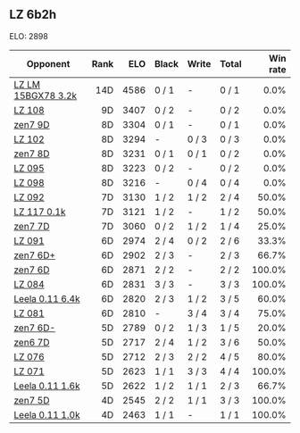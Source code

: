 ## LZ 6b2h ##

ELO: 2898

Opponent | Rank | ELO | Black | Write | Total | Win rate
---------|-----:|----:|-------|-------|-------|-------:
[LZ LM 15BGX78 3.2k](LZ%20LM%2015BGX78%203.2k.md) | 14D | 4586 | 0 / 1 | - | 0 / 1 | 0.0%
[LZ 108](LZ%20108.md) | 9D | 3407 | 0 / 2 | - | 0 / 2 | 0.0%
[zen7 9D](zen7%209D.md) | 8D | 3304 | 0 / 1 | - | 0 / 1 | 0.0%
[LZ 102](LZ%20102.md) | 8D | 3294 | - | 0 / 3 | 0 / 3 | 0.0%
[zen7 8D](zen7%208D.md) | 8D | 3231 | 0 / 1 | 0 / 1 | 0 / 2 | 0.0%
[LZ 095](LZ%20095.md) | 8D | 3223 | 0 / 2 | - | 0 / 2 | 0.0%
[LZ 098](LZ%20098.md) | 8D | 3216 | - | 0 / 4 | 0 / 4 | 0.0%
[LZ 092](LZ%20092.md) | 7D | 3130 | 1 / 2 | 1 / 2 | 2 / 4 | 50.0%
[LZ 117 0.1k](LZ%20117%200.1k.md) | 7D | 3121 | 1 / 2 | - | 1 / 2 | 50.0%
[zen7 7D](zen7%207D.md) | 7D | 3060 | 0 / 2 | 1 / 2 | 1 / 4 | 25.0%
[LZ 091](LZ%20091.md) | 6D | 2974 | 2 / 4 | 0 / 2 | 2 / 6 | 33.3%
[zen7 6D+](zen7%206D+.md) | 6D | 2902 | 2 / 3 | - | 2 / 3 | 66.7%
[zen7 6D](zen7%206D.md) | 6D | 2871 | 2 / 2 | - | 2 / 2 | 100.0%
[LZ 084](LZ%20084.md) | 6D | 2831 | 3 / 3 | - | 3 / 3 | 100.0%
[Leela 0.11 6.4k](Leela%200.11%206.4k.md) | 6D | 2820 | 2 / 3 | 1 / 2 | 3 / 5 | 60.0%
[LZ 081](LZ%20081.md) | 6D | 2810 | - | 3 / 4 | 3 / 4 | 75.0%
[zen7 6D-](zen7%206D-.md) | 5D | 2789 | 0 / 2 | 1 / 3 | 1 / 5 | 20.0%
[zen6 7D](zen6%207D.md) | 5D | 2717 | 2 / 4 | 1 / 2 | 3 / 6 | 50.0%
[LZ 076](LZ%20076.md) | 5D | 2712 | 2 / 3 | 2 / 2 | 4 / 5 | 80.0%
[LZ 071](LZ%20071.md) | 5D | 2623 | 1 / 1 | 3 / 3 | 4 / 4 | 100.0%
[Leela 0.11 1.6k](Leela%200.11%201.6k.md) | 5D | 2622 | 1 / 2 | 1 / 1 | 2 / 3 | 66.7%
[zen7 5D](zen7%205D.md) | 4D | 2545 | 2 / 2 | 1 / 1 | 3 / 3 | 100.0%
[Leela 0.11 1.0k](Leela%200.11%201.0k.md) | 4D | 2463 | 1 / 1 | - | 1 / 1 | 100.0%
